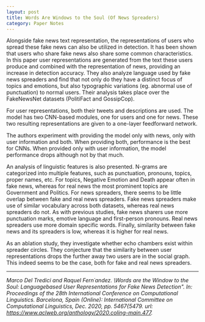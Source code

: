 ```yaml
---
layout: post
title: Words Are Windows to the Soul (Of News Spreaders)
category: Paper Notes
---
```


Alongside fake news text representation, the representations of users who spread these fake news can also be utilized in detection. It has been shown that users who share fake news also share some common characteristics. In this paper user representations are generated from the text these users produce and combined with the representation of news, providing an increase in detection accuracy. They also analyze language used by fake news spreaders and find that not only do they have a distinct focus of topics and emotions, but also typographic variations (eg. abnormal use of punctuation) to normal users. Their analysis takes place over the FakeNewsNet datasets (PolitiFact and GossipCop).

For user representations, both their tweets and descriptions are used. The model has two CNN-based modules, one for users and one for news. These two resulting representations are given to a one-layer feedforward network.

The authors experiment with providing the model only with news, only with user information and both. When providing both, performance is the best for CNNs. When provided only with user information, the model performance drops although not by that much.

An analysis of linguistic features is also presented. N-grams are categorized into multiple features, such as punctuation, pronouns, topics, proper names, etc. For topics, Negative Emotion and Death appear often in fake news, whereas for real news the most prominent topics are Government and Politics. For news spreaders, there seems to be little overlap between fake and real news spreaders. Fake news spreaders make use of similar vocabulary across both datasets, whereas real news spreaders do not. As with previous studies, fake news sharers use more punctuation marks, emotive language and first-person pronouns. Real news spreaders use more domain specific words. Finally, similarity between fake news and its spreaders is low, whereas it is higher for real news.

As an ablation study, they investigate whether echo chambers exist within spreader circles. They conjecture that the similarity between user representations drops the further away two users are in the social graph. This indeed seems to be the case, both for fake and real news spreaders.

---
*Marco Del Tredici and Raquel Fern´andez. \Words are the Window to the Soul: Languagebased User Representations for Fake News Detection". In: Proceedings of the 28th International Conference on Computational Linguistics. Barcelona, Spain (Online): International Committee on Computational Linguistics, Dec. 2020, pp. 5467{5479. url: https://www.aclweb.org/anthology/2020.coling-main.477.*
